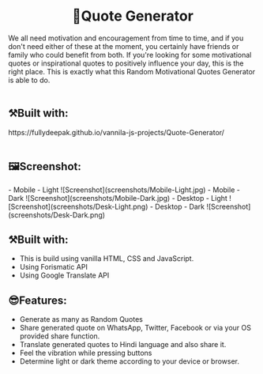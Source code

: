 <h1 align='center'>💬Quote Generator</h1>

We all need motivation and encouragement from time to time, and if you don't need either of these at the moment, you certainly have friends or family who could benefit from both. If you're looking for some motivational quotes or inspirational quotes to positively influence your day, this is the right place. This is exactly what this Random Motivational Quotes Generator is able to do.
</br>
</br>

<h2>⚒️Built with:</h2>
https://fullydeepak.github.io/vannila-js-projects/Quote-Generator/
</br>
</br>
<h2>🖼️Screenshot:</h2>
- Mobile - Light  
![Screenshot](screenshots/Mobile-Light.jpg)
- Mobile - Dark  
![Screenshot](screenshots/Mobile-Dark.jpg)
- Desktop - Light  
![Screenshot](screenshots/Desk-Light.png)
- Desktop - Dark  
![Screenshot](screenshots/Desk-Dark.png)

</br>
<h2>⚒️Built with:</h2>

- This is build using vanilla HTML, CSS and JavaScript.
- Using Forismatic API
- Using Google Translate API

<h2>😎Features:</h2>

- Generate as many as Random Quotes
- Share generated quote on WhatsApp, Twitter, Facebook or via your OS provided share function.
- Translate generated quotes to Hindi language and also share it.
- Feel the vibration while pressing buttons
- Determine light or dark theme according to your device or browser.
